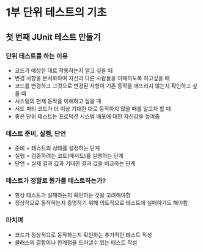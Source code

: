 # 1부 단위 테스트의 기초
## 첫 번째 JUnit 테스트 만들기
### 단위 테스트를 하는 이유
- 코드가 예상한 대로 작동하는지 알고 싶을 때
- 변경 사항을 문서화하여 자신과 다른 사람들을 이해하도록 하고싶을 때
- 코드를 변경하고 그것으로 변경된 사항이 기존 동작을 깨뜨리지 않는지 확인하고 싶을 때
- 시스템의 현재 동작을 이해하고 싶을 때
- 서드 파티 코드가 더 이상 기대한 대로 동작하지 않을 때를 알고자 할 때
- 좋은 단위 테스트는 프로덕션 시스템 배포에 대한 자신감을 높여줌

### 테스트 준비, 실행, 단언
- 준비 = 테스트의 상태를 설정하는 단계
- 실행 = 검증하려는 코드(메서드)를 실행하는 단계
- 단언 = 실제 결과 값과 기대한 결과 값을 비교하는 단계

### 테스트가 정말로 뭔가를 테스트하는가?
- 항상 테스트가 실패하는지 확인하는 것을 고려해야함
- 정상적으로 동작하는지 증명하기 위해 의도적으로 테스트에 실패하기도 해야함

### 마치며
- 코드가 정상적으로 동작하는지 확인하는 추가적인 테스트 작성
- 클래스의 결함이나 한계점을 드러낼수 있는 테스트 작성
